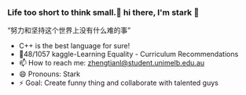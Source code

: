 ### Life too short to think small.🌟  hi there, I'm stark 👋
“努力和坚持这个世界上没有什么难的事”
- C++ is the best language for sure!
- 🥈48/1057 kaggle-Learning Equality - Curriculum Recommendations
- 📫 How to reach me: zhengtianl@student.unimelb.edu.au
- 😄 Pronouns: Stark
- ⚡ Goal: Create funny thing and collaborate with talented guys






